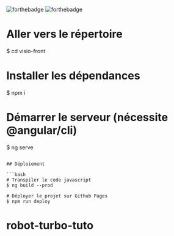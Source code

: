 ![forthebadge](https://forthebadge.com/images/badges/made-with-javascript.svg)
![forthebadge](https://forthebadge.com/images/badges/built-with-love.svg)

# Aller vers le répertoire
$ cd visio-front

# Installer les dépendances
$ npm i

# Démarrer le serveur (nécessite @angular/cli)
$ ng serve
```

## Déploiement

```bash
# Transpiler le code javascript
$ ng build --prod

# Déployer le projet sur Github Pages
$ npm run deploy
```
# robot-turbo-tuto
